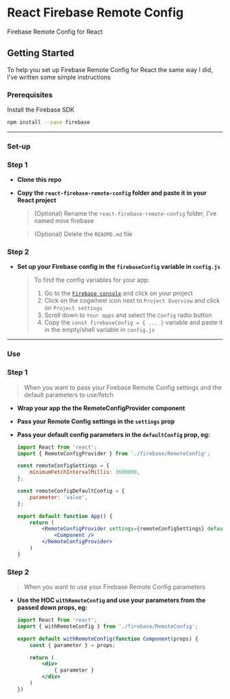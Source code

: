 # React Firebase Remote Config

Firebase Remote Config for React

## Getting Started

To help you set up Firebase Remote Config for React the same way I did, I've written some simple instructions

### Prerequisites

Install the Firebase SDK

```sh
npm install --save firebase
```

---

### Set-up

### Step 1

- **Clone this repo**

- **Copy the `react-firebase-remote-config` folder and paste it in your React project**

    > (Optional) Rename the `react-firebase-remote-config` folder, I've named mine firebase

    > (Optional) Delete the `README.md` file

### Step 2

- **Set up your Firebase config in the `firebaseConfig` variable in `config.js`**

    > To find the config variables for your app:
    > 1. Go to the <a href="https://console.firebase.google.com" target="_blank">`Firebase console`</a> and click on your project
    > 2. Click on the cogwheel icon next to `Project Overview` and click on `Project settings`
    > 3. Scroll down to `Your apps` and select the `Config` radio button
    > 4. Copy the `const firebaseConfig = { ... }` variable and paste it in the empty/shell variable in `config.js`

---

### Use

### Step 1

> When you want to pass your Firebase Remote Config settings and the default parameters to use/fetch

- **Wrap your app the the RemoteConfigProvider component**
- **Pass your Remote Config settings in the `settings` prop**
- **Pass your default config parameters in the `defaultConfig` prop, eg:**
    
    ```jsx
    import React from 'react';
    import { RemoteConfigProvider } from './firebase/RemoteConfig';
    
    const remoteConfigSettings = {
        minimumFetchIntervalMillis: 3600000,
    };
    
    const remoteConfigDefaultConfig = {
        parameter: 'value',
    };
    
    export default function App() {
        return (
            <RemoteConfigProvider settings={remoteConfigSettings} defaultConfig={remoteConfigDefaultConfig}>
                <Component />
            </RemoteConfigProvider>
        )
    }
    ```


### Step 2

> When you want to use your Firebase Remote Config parameters

- **Use the HOC `withRemoteConfig` and use your parameters from the passed down props, eg:**

    ```jsx
    import React from 'react';
    import { withRemoteConfig } from './firebase/RemoteConfig';
    
    export default withRemoteConfig(function Component(props) {
        const { parameter } = props;
  
        return (
            <div>
                { parameter }
            </div>
        )
    })
    ```
